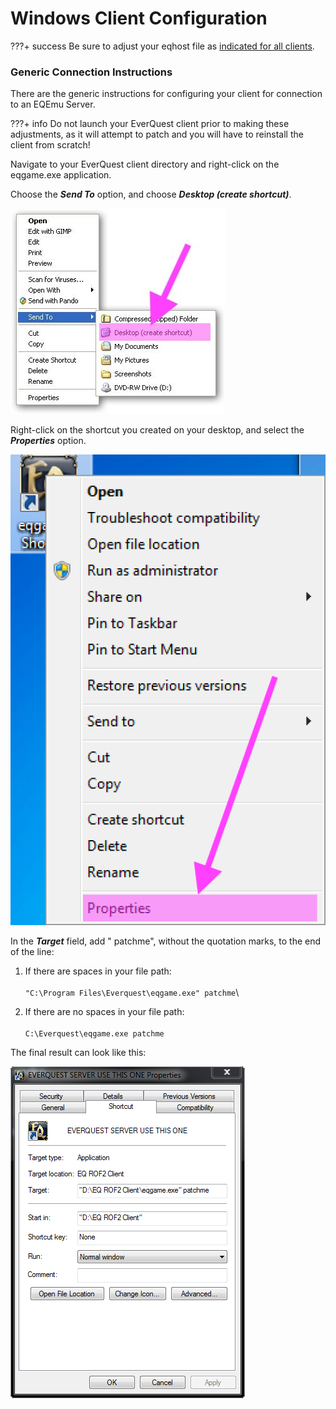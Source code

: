 

# Windows Client Configuration

???+ success
    Be sure to adjust your eqhost file as [indicated for all clients](./).


### Generic Connection Instructions

There are the generic instructions for configuring your client for connection to an EQEmu Server.

???+ info
    Do not launch your EverQuest client prior to making these adjustments, as it will attempt to patch and you will have to reinstall the client from scratch!

Navigate to your EverQuest client directory and right-click on the eqgame.exe application.

Choose the _**Send To**_ option, and choose _**Desktop (create shortcut)**_.

![image](../../gitbook/assets/something.jpg)

Right-click on the shortcut you created on your desktop, and select the _**Properties**_ option.

![](../../gitbook/assets/screenshot_10_2_19__9_39_am.png)

In the _**Target**_ field, add " patchme", without the quotation marks, to the end of the line:

1. If there are spaces in your file path:\
   \
   `"C:\Program Files\Everquest\eqgame.exe" patchme`\

2.  If there are no spaces in your file path:\
    \
    `C:\Everquest\eqgame.exe patchme`



The final result can look like this:

![](../../gitbook/assets/shortcut_properties.png)

###
